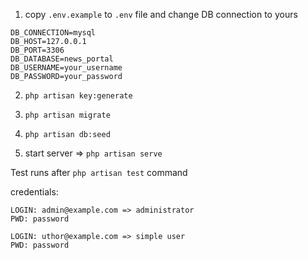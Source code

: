 1. copy ```.env.example``` to ```.env``` file and change DB connection to yours
```
DB_CONNECTION=mysql
DB_HOST=127.0.0.1
DB_PORT=3306
DB_DATABASE=news_portal
DB_USERNAME=your_username
DB_PASSWORD=your_password
```

2. ```php artisan key:generate```

3. ```php artisan migrate```

4. ```php artisan db:seed```

5. start server => ```php artisan serve```

Test runs after ```php artisan test``` command

credentials:
```
LOGIN: admin@example.com => administrator
PWD: password

LOGIN: uthor@example.com => simple user
PWD: password
```
